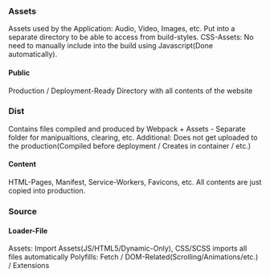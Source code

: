 ### Assets

Assets used by the Application: Audio, Video, Images, etc.
Put into a separate directory to be able to access from build-styles.
CSS-Assets: No need to manually include into the build using Javascript(Done automatically).

#### Public

Production / Deployment-Ready Directory with all contents of the website

### Dist

Contains files compiled and produced by Webpack + Assets - Separate folder for manipualtions, clearing, etc.
Additional: Does not get uploaded to the production(Compiled before deployment / Creates in container / etc.)

#### Content

HTML-Pages, Manifest, Service-Workers, Favicons, etc.
All contents are just copied into production.

### Source

#### Loader-File

Assets: Import Assets(JS/HTML5/Dynamic-Only), CSS/SCSS imports all files automatically
Polyfills: Fetch / DOM-Related(Scrolling/Animations/etc.) / Extensions
